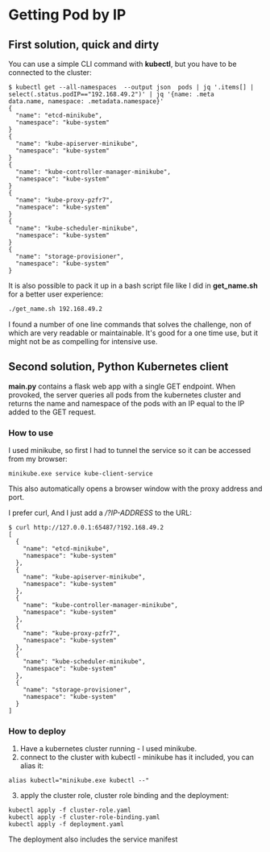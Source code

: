 # Getting Pod by IP

## First solution, quick and dirty
You can use a simple CLI command with **kubectl**, but you have to be connected to the cluster:
```
$ kubectl get --all-namespaces  --output json  pods | jq '.items[] | select(.status.podIP=="192.168.49.2")' | jq '{name: .meta
data.name, namespace: .metadata.namespace}'
{
  "name": "etcd-minikube",
  "namespace": "kube-system"
}
{
  "name": "kube-apiserver-minikube",
  "namespace": "kube-system"
}
{
  "name": "kube-controller-manager-minikube",
  "namespace": "kube-system"
}
{
  "name": "kube-proxy-pzfr7",
  "namespace": "kube-system"
}
{
  "name": "kube-scheduler-minikube",
  "namespace": "kube-system"
}
{
  "name": "storage-provisioner",
  "namespace": "kube-system"
}

```
It is also possible to pack it up in a bash script file like I did in **get_name.sh** for a better user experience:
```sh
./get_name.sh 192.168.49.2
``` 
I found a number of one line commands that solves the challenge, non of which are very readable or maintainable.
It's good for a one time use, but it might not be as compelling for intensive use.

## Second solution, Python Kubernetes client
**main.py** contains a flask web app with a single GET endpoint.
When provoked, the server queries all pods from the kubernetes cluster and returns the name and namespace of the pods with an IP equal to the IP added to the GET request.
### How to use
I used minikube, so first I had to tunnel the service so it can be accessed from my browser:

```
minikube.exe service kube-client-service
```
This also automatically opens a browser window with the proxy address and port.

I prefer curl, And I just add a */?IP-ADDRESS* to the URL:
```
$ curl http://127.0.0.1:65487/?192.168.49.2
[
  {
    "name": "etcd-minikube",
    "namespace": "kube-system"
  },
  {
    "name": "kube-apiserver-minikube",
    "namespace": "kube-system"
  },
  {
    "name": "kube-controller-manager-minikube",
    "namespace": "kube-system"
  },
  {
    "name": "kube-proxy-pzfr7",
    "namespace": "kube-system"
  },
  {
    "name": "kube-scheduler-minikube",
    "namespace": "kube-system"
  },
  {
    "name": "storage-provisioner",
    "namespace": "kube-system"
  }
]
```
### How to deploy
1. Have a kubernetes cluster running - I used minikube.
2. connect to the cluster with kubectl - minikube has it included, you can alias it:
```
alias kubectl="minikube.exe kubectl --"
```
3. apply the cluster role, cluster role binding and the deployment:
```
kubectl apply -f cluster-role.yaml
kubectl apply -f cluster-role-binding.yaml
kubectl apply -f deployment.yaml
```
The deployment also includes the service manifest
